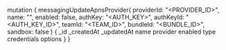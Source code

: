 mutation {
    messagingUpdateApnsProvider(
        providerId: "<PROVIDER_ID>",
        name: "<NAME>",
        enabled: false,
        authKey: "<AUTH_KEY>",
        authKeyId: "<AUTH_KEY_ID>",
        teamId: "<TEAM_ID>",
        bundleId: "<BUNDLE_ID>",
        sandbox: false
    ) {
        _id
        _createdAt
        _updatedAt
        name
        provider
        enabled
        type
        credentials
        options
    }
}
